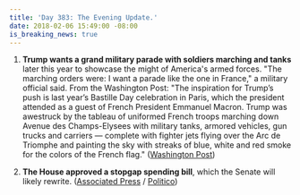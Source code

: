 ```yaml
---
title: 'Day 383: The Evening Update.'
date: 2018-02-06 15:49:00 -08:00
is_breaking_news: true
---
```


1. **Trump wants a grand military parade with soldiers marching and tanks** later this year to showcase the might of America's armed forces. "The marching orders were: I want a parade like the one in France," a military official said. From the Washington Post: "The inspiration for Trump’s push is last year’s Bastille Day celebration in Paris, which the president attended as a guest of French President Emmanuel Macron. Trump was awestruck by the tableau of uniformed French troops marching down Avenue des Champs-Elysees with military tanks, armored vehicles, gun trucks and carriers — complete with fighter jets flying over the Arc de Triomphe and painting the sky with streaks of blue, white and red smoke for the colors of the French flag." ([Washington Post](https://www.washingtonpost.com/politics/trumps-marching-orders-to-the-pentagon-plan-a-grand-military-parade/2018/02/06/9e19ca88-0b55-11e8-8b0d-891602206fb7_story.html))

2. **The House approved a stopgap spending bill**, which the Senate will likely rewrite. ([Associated Press](https://apnews.com/0688bbeeba4445969e6a85c0eae2fbf6) / [Politico](https://www.politico.com/story/2018/02/06/government-shutdown-republican-bill-393199))